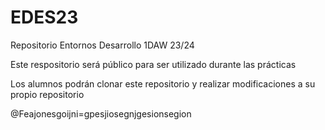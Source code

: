 # EDES23
Repositorio Entornos Desarrollo 1DAW 23/24

Este respositorio será público para ser utilizado durante las prácticas

Los alumnos podrán clonar este repositorio y realizar modificaciones a su propio repositorio

@Feajonesgoijni=gpesjiosegnjgesionsegion
